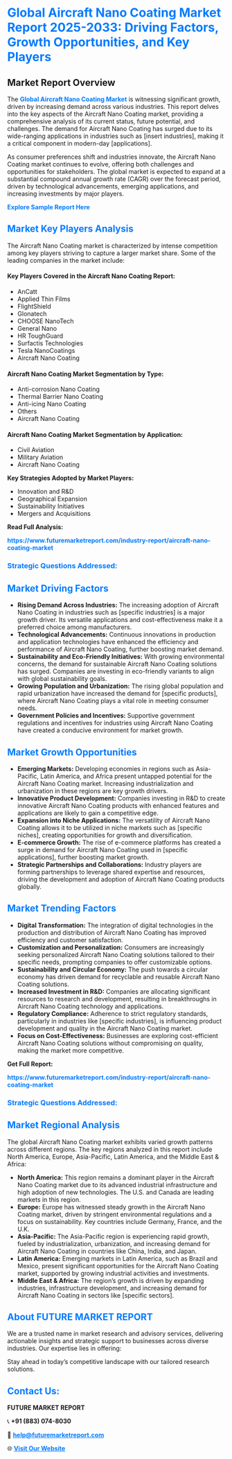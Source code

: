 <h1 style="color: #007BFF;">Global Aircraft Nano Coating Market Report 2025-2033: Driving Factors, Growth Opportunities, and Key Players</h1>

<section id="overview">
<h2>Market Report Overview</h2>
<p>The <a href="https://www.futuremarketreport.com/industry-report/aircraft-nano-coating-market" style="color: #007BFF; text-decoration: none;"><strong>Global Aircraft Nano Coating Market</strong></a> is witnessing significant growth, driven by increasing demand across various industries. This report delves into the key aspects of the Aircraft Nano Coating market, providing a comprehensive analysis of its current status, future potential, and challenges. The demand for Aircraft Nano Coating has surged due to its wide-ranging applications in industries such as [insert industries], making it a critical component in modern-day [applications].</p>
<p>As consumer preferences shift and industries innovate, the Aircraft Nano Coating market continues to evolve, offering both challenges and opportunities for stakeholders. The global market is expected to expand at a substantial compound annual growth rate (CAGR) over the forecast period, driven by technological advancements, emerging applications, and increasing investments by major players.</p>
</section>

<section id="overview">
<p><a href="https://www.futuremarketreport.com/request-sample/reportId=57600" style="color: #007BFF; text-decoration: none;"><strong>Explore Sample Report Here</strong></a></p>
</section>

<section id="key-players">
<h2 style="color: #007BFF;">Market Key Players Analysis</h2>
<p>The Aircraft Nano Coating market is characterized by intense competition among key players striving to capture a larger market share. Some of the leading companies in the market include:</p>
<h4>Key Players Covered in the Aircraft Nano Coating Report:</h4>
<ul><li>AnCatt</li><li>Applied Thin Films</li><li>FlightShield</li><li>Glonatech</li><li>CHOOSE NanoTech</li><li>General Nano</li><li>HR ToughGuard</li><li>Surfactis Technologies</li><li>Tesla NanoCoatings</li><li>Aircraft Nano Coating</li></ul>
<h4>Aircraft Nano Coating Market Segmentation by Type:</h4>
<ul><li>Anti-corrosion Nano Coating</li><li>Thermal Barrier Nano Coating</li><li>Anti-icing Nano Coating</li><li>Others</li><li>Aircraft Nano Coating</li></ul>

<h4>Aircraft Nano Coating Market Segmentation by Application:</h4>
<ul><li>Civil Aviation</li><li>Military Aviation</li><li>Aircraft Nano Coating</li></ul>
<p><strong>Key Strategies Adopted by Market Players:</strong></p>
<ul>
<li>Innovation and R&D</li>
<li>Geographical Expansion</li>
<li>Sustainability Initiatives</li>
<li>Mergers and Acquisitions</li>
</ul>
</section>

<section>
<p><strong>Read Full Analysis: </strong></p><a href="https://www.futuremarketreport.com/industry-report/aircraft-nano-coating-market" style="color: #007BFF; text-decoration: none;"><strong>https://www.futuremarketreport.com/industry-report/aircraft-nano-coating-market</strong></a>
<h3 style="color: #007BFF;">Strategic Questions Addressed:</h3>
</section>

<section id="driving-factors">
<h2 style="color: #007BFF;">Market Driving Factors</h2>
<ul>
<li><strong>Rising Demand Across Industries:</strong> The increasing adoption of Aircraft Nano Coating in industries such as [specific industries] is a major growth driver. Its versatile applications and cost-effectiveness make it a preferred choice among manufacturers.</li>
<li><strong>Technological Advancements:</strong> Continuous innovations in production and application technologies have enhanced the efficiency and performance of Aircraft Nano Coating, further boosting market demand.</li>
<li><strong>Sustainability and Eco-Friendly Initiatives:</strong> With growing environmental concerns, the demand for sustainable Aircraft Nano Coating solutions has surged. Companies are investing in eco-friendly variants to align with global sustainability goals.</li>
<li><strong>Growing Population and Urbanization:</strong> The rising global population and rapid urbanization have increased the demand for [specific products], where Aircraft Nano Coating plays a vital role in meeting consumer needs.</li>
<li><strong>Government Policies and Incentives:</strong> Supportive government regulations and incentives for industries using Aircraft Nano Coating have created a conducive environment for market growth.</li>
</ul>
</section>

<section id="growth-opportunities">
<h2 style="color: #007BFF;">Market Growth Opportunities</h2>
<ul>
<li><strong>Emerging Markets:</strong> Developing economies in regions such as Asia-Pacific, Latin America, and Africa present untapped potential for the Aircraft Nano Coating market. Increasing industrialization and urbanization in these regions are key growth drivers.</li>
<li><strong>Innovative Product Development:</strong> Companies investing in R&D to create innovative Aircraft Nano Coating products with enhanced features and applications are likely to gain a competitive edge.</li>
<li><strong>Expansion into Niche Applications:</strong> The versatility of Aircraft Nano Coating allows it to be utilized in niche markets such as [specific niches], creating opportunities for growth and diversification.</li>
<li><strong>E-commerce Growth:</strong> The rise of e-commerce platforms has created a surge in demand for Aircraft Nano Coating used in [specific applications], further boosting market growth.</li>
<li><strong>Strategic Partnerships and Collaborations:</strong> Industry players are forming partnerships to leverage shared expertise and resources, driving the development and adoption of Aircraft Nano Coating products globally.</li>
</ul>
</section>

<section id="trending-factors">
<h2 style="color: #007BFF;">Market Trending Factors</h2>
<ul>
<li><strong>Digital Transformation:</strong> The integration of digital technologies in the production and distribution of Aircraft Nano Coating has improved efficiency and customer satisfaction.</li>
<li><strong>Customization and Personalization:</strong> Consumers are increasingly seeking personalized Aircraft Nano Coating solutions tailored to their specific needs, prompting companies to offer customizable options.</li>
<li><strong>Sustainability and Circular Economy:</strong> The push towards a circular economy has driven demand for recyclable and reusable Aircraft Nano Coating solutions.</li>
<li><strong>Increased Investment in R&D:</strong> Companies are allocating significant resources to research and development, resulting in breakthroughs in Aircraft Nano Coating technology and applications.</li>
<li><strong>Regulatory Compliance:</strong> Adherence to strict regulatory standards, particularly in industries like [specific industries], is influencing product development and quality in the Aircraft Nano Coating market.</li>
<li><strong>Focus on Cost-Effectiveness:</strong> Businesses are exploring cost-efficient Aircraft Nano Coating solutions without compromising on quality, making the market more competitive.</li>
</ul>
</section>

<section>
<p><strong>Get Full Report: </strong></p><a href="https://www.futuremarketreport.com/industry-report/aircraft-nano-coating-market" style="color: #007BFF; text-decoration: none;"><strong>https://www.futuremarketreport.com/industry-report/aircraft-nano-coating-market</strong></a>
<h3 style="color: #007BFF;">Strategic Questions Addressed:</h3>
</section>


<section id="regional-analysis">
<h2 style="color: #007BFF;">Market Regional Analysis</h2>
<p>The global Aircraft Nano Coating market exhibits varied growth patterns across different regions. The key regions analyzed in this report include North America, Europe, Asia-Pacific, Latin America, and the Middle East & Africa:</p>
<ul>
<li><strong>North America:</strong> This region remains a dominant player in the Aircraft Nano Coating market due to its advanced industrial infrastructure and high adoption of new technologies. The U.S. and Canada are leading markets in this region.</li>
<li><strong>Europe:</strong> Europe has witnessed steady growth in the Aircraft Nano Coating market, driven by stringent environmental regulations and a focus on sustainability. Key countries include Germany, France, and the U.K.</li>
<li><strong>Asia-Pacific:</strong> The Asia-Pacific region is experiencing rapid growth, fueled by industrialization, urbanization, and increasing demand for Aircraft Nano Coating in countries like China, India, and Japan.</li>
<li><strong>Latin America:</strong> Emerging markets in Latin America, such as Brazil and Mexico, present significant opportunities for the Aircraft Nano Coating market, supported by growing industrial activities and investments.</li>
<li><strong>Middle East & Africa:</strong> The region’s growth is driven by expanding industries, infrastructure development, and increasing demand for Aircraft Nano Coating in sectors like [specific sectors].</li>
</ul>
</section>

<footer>
<h2 style="color: #007BFF;">About FUTURE MARKET REPORT</h2>
<p>We are a trusted name in market research and advisory services, delivering actionable insights and strategic support to businesses across diverse industries. Our expertise lies in offering:</p>

<p>Stay ahead in today’s competitive landscape with our tailored research solutions.</p>

<h2 style="color: #007BFF;">Contact Us:</h2>
<p><strong>FUTURE MARKET REPORT</strong></p>
<p>📞 <strong>+91 (883) 074-8030</strong></p>
<p>📧 <strong><a href="mailto:help@futuremarketreport.com" style="color: #007BFF;">help@futuremarketreport.com</a></strong></p>
<p>🌐 <strong><a href="https://www.futuremarketreport.com/" style="color: #007BFF;">Visit Our Website</a></strong></p>
</footer>